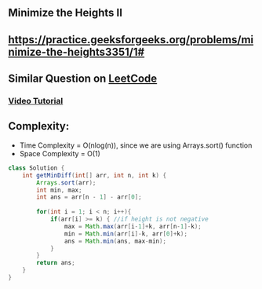 ## Minimize the Heights II
## https://practice.geeksforgeeks.org/problems/minimize-the-heights3351/1#
## Similar Question on [LeetCode](https://leetcode.com/problems/smallest-range-ii/) 
### [Video Tutorial](https://youtu.be/o9WG7t6EKZo)

## Complexity:
- Time Complexity = O(nlog(n)), since we are using Arrays.sort() function
- Space Complexity = O(1)

```java
class Solution {
    int getMinDiff(int[] arr, int n, int k) {
        Arrays.sort(arr);
        int min, max;
        int ans = arr[n - 1] - arr[0];
        
        for(int i = 1; i < n; i++){
            if(arr[i] >= k) { //if height is not negative
                max = Math.max(arr[i-1]+k, arr[n-1]-k);
                min = Math.min(arr[i]-k, arr[0]+k);
                ans = Math.min(ans, max-min);
            }
        }
        return ans;
    }
}
```

